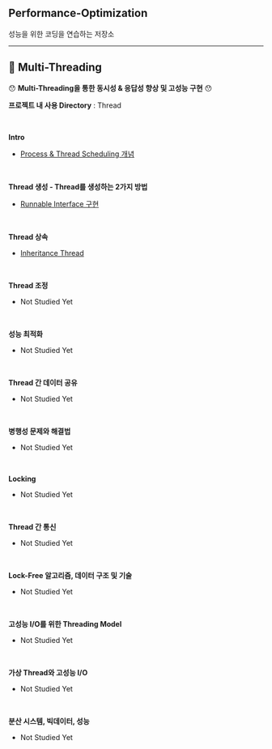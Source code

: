 ## Performance-Optimization

성능을 위한 코딩을 연습하는 저장소

---

## 📘 Multi-Threading

😯 **Multi-Threading을 통한 동시성 & 응답성 향상 및 고성능 구현** 😯

**프로젝트 내 사용 Directory** : Thread

<br>

**Intro**
- [Process & Thread Scheduling 개념](https://github.com/spacedustz/Performance-Optimization/blob/main/Description/Thread/Basic.md)

<br>

**Thread 생성 - Thread를 생성하는 2가지 방법**
- [Runnable Interface 구현](https://github.com/spacedustz/Performance-Optimization/blob/main/Description/Thread/Create.md)

<br>

**Thread 상속**
- [Inheritance Thread](https://github.com/spacedustz/Performance-Optimization/blob/main/Description/Thread/Inheritance.md)

<br>

**Thread 조정**
- Not Studied Yet

<br>

**성능 최적화**
- Not Studied Yet

<br>

**Thread 간 데이터 공유**
- Not Studied Yet

<br>

**병행성 문제와 해결법**
- Not Studied Yet

<br>

**Locking**
- Not Studied Yet

<br>

**Thread 간 통신**
- Not Studied Yet

<br>

**Lock-Free 알고리즘, 데이터 구조 및 기술**
- Not Studied Yet

<br>

**고성능 I/O를 위한 Threading Model**
- Not Studied Yet

<br>

**가상 Thread와 고성능 I/O**
- Not Studied Yet

<br>

**분산 시스템, 빅데이터, 성능**
- Not Studied Yet